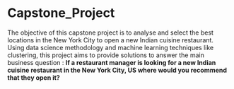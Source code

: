 # Capstone_Project
The objective of this capstone project is to analyse and select the best locations in the New York City to open a new Indian cuisine restaurant. Using data science methodology and machine learning techniques like clustering, this project aims to provide solutions to answer the main business question : **If a restaurant manager is looking for a new Indian cuisine restaurant in the New York City, US where would you recommend that they open it?**

